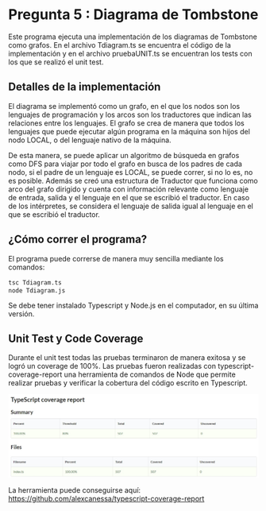 # Pregunta 5 : Diagrama de Tombstone

Este programa ejecuta una implementación de los diagramas de Tombstone como grafos. En el archivo Tdiagram.ts se encuentra el código de la implementación y en el archivo pruebaUNIT.ts se encuentran los tests con los que se realizó el unit test.

## Detalles de la implementación
El diagrama se implementó como un grafo, en el que los nodos son los lenguajes de programación y los arcos son los traductores que indican las relaciones entre los lenguajes. El grafo se crea de manera que todos los lenguajes que puede ejecutar algún programa en la máquina son hijos del nodo LOCAL, o del lenguaje nativo de la máquina.

De esta manera, se puede aplicar un algoritmo de búsqueda en grafos como DFS para viajar por todo el grafo en busca de los padres de cada nodo, si el padre de un lenguaje es LOCAL, se puede correr, si no lo es, no es posible. Además se creó una estructura de Traductor que funciona como arco del grafo dirigido y cuenta con información relevante como lenguaje de entrada, salida y el lenguaje en el que se escribió el traductor. En caso de los intérpretes, se considera el lenguaje de salida igual al lenguaje en el que se escribió el traductor.

## ¿Cómo correr el programa?
El programa puede correrse de manera muy sencilla mediante los comandos:

    tsc Tdiagram.ts
    node Tdiagram.js
    
Se debe tener instalado Typescript y Node.js en el computador, en su última versión.

## Unit Test y Code Coverage
Durante el unit test todas las pruebas terminaron de manera exitosa y se logró un coverage de 100%. Las pruebas fueron realizadas con typescript-coverage-report una herramienta de comandos de Node que permite realizar pruebas y verificar la cobertura del código escrito en Typescript.


<img src="coverage.jpg" alt="tests"/>

La herramienta puede conseguirse aquí: https://github.com/alexcanessa/typescript-coverage-report
